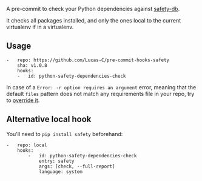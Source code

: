 A pre-commit to check your Python dependencies against [safety-db](//github.com/pyupio/safety-db).

It checks all packages installed, and only the ones local to the current virtualenv if in a virtualenv.

## Usage
```
-   repo: https://github.com/Lucas-C/pre-commit-hooks-safety
    sha: v1.0.8
    hooks:
    -   id: python-safety-dependencies-check
```

In case of a `Error: -r option requires an argument` error, meaning that the default `files` pattern does not match any requirements file in your repo, try to [override it](http://pre-commit.com/#plugins).

## Alternative local hook
You'll need to `pip install safety` beforehand:
```
-   repo: local
    hooks:
        -   id: python-safety-dependencies-check
            entry: safety
            args: [check, --full-report]
            language: system
```
